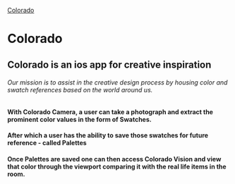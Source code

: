 [Colorado]('https://lh3.googleusercontent.com/HpvcTKOyquvTGPrQZ78q1na04-Fbb9g9SZ5OT-73GDX25Xue9KEZz9jHeYz0sXuQEwYe8JSsqvGIrBU-Vphrmt5vkDZWGTMDaBJZ_e_0f43a5pEmMKlhZppN8VgNZgC7FGFvogNP5txNX9cye1O0mJpNwKwCShMZbicI3-eH-5SNIj02rNog7OaIZM4NGZsSCB2xr0tF28m_yhU5ugatZJ5lGZiv9iobpvpmaFUIS3lOF0aMvexEPNkEjBFfkh2aMem75YAGtyhSjg87vSJyzvQ_d1SGYv1t6tnYostoxVMOY_pAmeWKODVoMkCHq4wqOTXqL4zjZTDOPXbycIgHAe6SN5VFjKYl-EDdCMeH6YFRC88lKmfvS1rrmjl88jWCJPORWzlF_p1xOfsMw19UYYz19-x9mIMQAWzTOIr3pP0bk6EFm66XgSuG6dFcInZsCCtEHGbatuhDvG3Q3c4ZonwjhcnQywbwOy6MozmMC_BGtiXNIami0AHC7Hj6qQv8x_Ej2fhoGibRWHJWytORGUakTiBo_qAttk8dxMuQ6-VoFEVg4B9rqQf5NbRAHzmceb22Te8W0ySdAO4vGPpl85NrcuPrix26bMWfb-j2kJzPt7SmpaSuwelrB6NCXE2DOmLo8zqm2BbslLw3sTDbbvkd5-1eo-I=w2182-h547-no')

# Colorado

## Colorado is an ios app for creative inspiration

###### Our mission is to assist in the creative design process by housing color and swatch references based on the world around us.

#### With Colorado Camera, a user can take a photograph and extract the prominent color values in the form of Swatches.

#### After which a user has the ability to save those swatches for future reference - called Palettes

#### Once Palettes are saved one can then access Colorado Vision and view that color through the viewport comparing it with the real life items in the room.
